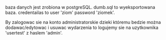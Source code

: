 baza danych jest zrobiona w postgreSQL. dumb.sql to wyeksportowana baza. credentailas to user 'ziom' password 'ziomek'.

By zalogowac sie na konto administratorskie dzieki któremu bedzie można dodawac/edytowac i usuwac wydarzenia to logujemy sie na uzytkownika 'usertest' z haslem 'admin'.


